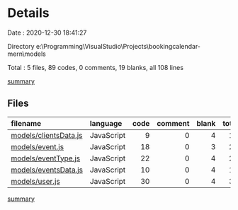 # Details

Date : 2020-12-30 18:41:27

Directory e:\Programming\VisualStudio\Projects\bookingcalendar-mern\models

Total : 5 files,  89 codes, 0 comments, 19 blanks, all 108 lines

[summary](results.md)

## Files
| filename | language | code | comment | blank | total |
| :--- | :--- | ---: | ---: | ---: | ---: |
| [models/clientsData.js](/models/clientsData.js) | JavaScript | 9 | 0 | 4 | 13 |
| [models/event.js](/models/event.js) | JavaScript | 18 | 0 | 3 | 21 |
| [models/eventType.js](/models/eventType.js) | JavaScript | 22 | 0 | 4 | 26 |
| [models/eventsData.js](/models/eventsData.js) | JavaScript | 10 | 0 | 4 | 14 |
| [models/user.js](/models/user.js) | JavaScript | 30 | 0 | 4 | 34 |

[summary](results.md)